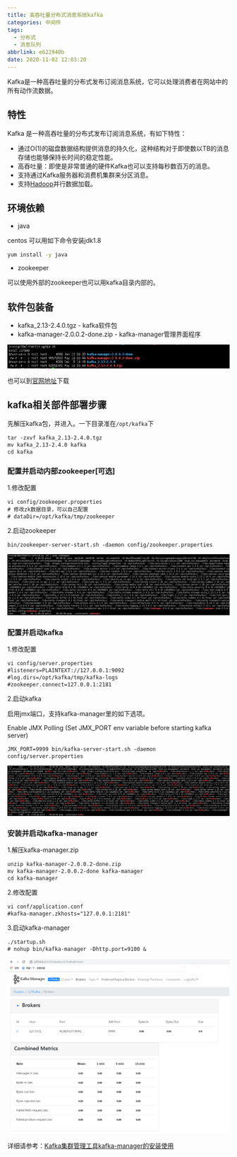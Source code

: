 ```yaml
---
title: 高吞吐量分布式消息系统kafka
categories: 中间件
tags:
  - 分布式
  - 消息队列
abbrlink: e622940b
date: 2020-11-02 12:03:20
---
```


Kafka是一种高吞吐量的分布式发布订阅消息系统，它可以处理消费者在网站中的所有动作流数据。

## 特性

Kafka 是一种高吞吐量的分布式发布订阅消息系统，有如下特性：

- 通过O(1)的磁盘数据结构提供消息的持久化，这种结构对于即使数以TB的消息存储也能够保持长时间的稳定性能。
- 高吞吐量：即使是非常普通的硬件Kafka也可以支持每秒数百万的消息。
- 支持通过Kafka服务器和消费机集群来分区消息。
- 支持[Hadoop](https://baike.baidu.com/item/Hadoop)并行数据加载。

<!--more-->

## 环境依赖

* java

centos 可以用如下命令安装jdk1.8

``` bash
yum install -y java
```

* zookeeper

可以使用外部的zookeeper也可以用kafka目录内部的。

## 软件包装备

* kafka_2.13-2.4.0.tgz   -  kafka软件包
* kafka-manager-2.0.0.2-done.zip   -  kafka-manager管理界面程序

<img src="/mb/images/kafka/ll.png">

也可以到[官网地址](http://kafka.apache.org/downloads)下载

## kafka相关部件部署步骤

先解压kafka包，并进入。一下目录准在`/opt/kafka`下

```shell
tar -zxvf kafka_2.13-2.4.0.tgz
mv kafka_2.13-2.4.0 kafka
cd kafka
```

### 配置并启动内部zookeeper[可选]

1.修改配置

```shell
vi config/zookeeper.properties
# 修改zk数据目录，可以自己配置
# dataDir=/opt/kafka/tmp/zookeeper
```

2.启动zookeeper

```shell
bin/zookeeper-server-start.sh -daemon config/zookeeper.properties
```

<img src="/mb/images/kafka/pszk.png">

### 配置并启动kafka

1.修改配置

```shell
vi config/server.properties
#listeners=PLAINTEXT://127.0.0.1:9092
#log.dirs=/opt/kafka/tmp/kafka-logs
#zookeeper.connect=127.0.0.1:2181
```

2.启动kafka

   启用jmx端口，支持kafka-manager里的如下选项。

   Enable JMX Polling (Set JMX_PORT env variable before starting kafka server)

``` shell
JMX_PORT=9999 bin/kafka-server-start.sh -daemon config/server.properties
```

<img src="/mb/images/kafka/pskafka.png">

### 安装并启动kafka-manager

1.解压kafka-manager.zip

``` shell
unzip kafka-manager-2.0.0.2-done.zip
mv kafka-manager-2.0.0.2-done kafka-manager
cd kafka-manager
```

2.修改配置

```shell
vi conf/application.conf
#kafka-manager.zkhosts="127.0.0.1:2181"
```

3.启动kafka-manager

``` shell
./startup.sh
# nohup bin/kafka-manager -Dhttp.port=9100 &
```

<img src="/mb/images/kafka/kmui.png">


详细请参考：[Kafka集群管理工具kafka-manager的安装使用](https://www.cnblogs.com/frankdeng/p/9584870.html)

